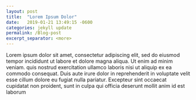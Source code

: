 ```yaml
---
layout: post
title:  "Lorem Ipsum Dolor"
date:   2019-01-21 13:49:15 -0600
categories: jekyll update
permalink: /Blog-post
excerpt_separator: <more>
---
```

Lorem ipsum dolor sit amet, consectetur
adipiscing elit, sed do eiusmod tempor
 incididunt ut labore et dolore magna aliqua. Ut enim ad minim veniam. <more>
 quis nostrud
exercitation ullamco laboris nisi ut aliquip ex ea commodo consequat. Duis aute irure dolor in reprehenderit in voluptate velit esse cillum dolore eu fugiat nulla pariatur. Excepteur sint occaecat cupidatat non proident, sunt in culpa qui officia deserunt mollit anim id est laborum
